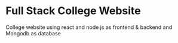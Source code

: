 # Full Stack College Website
College website using react and node js as frontend &amp; backend and Mongodb as database
